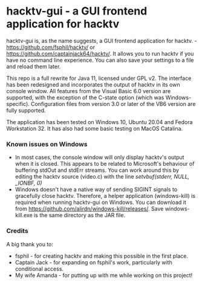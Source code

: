 # hacktv-gui - a GUI frontend application for hacktv

hacktv-gui is, as the name suggests, a GUI frontend application for hacktv. - https://github.com/fsphil/hacktv/ or https://github.com/captainjack64/hacktv/. It allows you to run hacktv if you have no command line experience. You can also save your settings to a file and reload them later.

This repo is a full rewrite for Java 11, licensed under GPL v2. The interface has been redesigned and incorporates the output of hacktv in its own console window. All features from the Visual Basic 6.0 version are supported, with the exception of the C-state option (which was Windows-specific). Configuration files from version 3.0 or later of the VB6 version are fully supported.

The application has been tested on Windows 10, Ubuntu 20.04 and Fedora Workstation 32. It has also had some basic testing on MacOS Catalina.

### Known issues on Windows
- In most cases, the console window will only display hacktv's output when it is closed. This appears to be related to Microsoft's behaviour of buffering stdOut and stdErr streams. You can work around this by editing the hacktv source (video.c) with the line *setvbuf(stderr, NULL, _IONBF, 0)*
- Windows doesn't have a native way of sending SIGINT signals to gracefully close hacktv. Therefore, a helper application (windows-kill) is required when running hacktv-gui on Windows. You can download it from https://github.com/alirdn/windows-kill/releases/. Save windows-kill.exe is the same directory as the JAR file.

### Credits
A big thank you to:

- fsphil - for creating hacktv and making this possible in the first place.
- Captain Jack - for expanding on fsphil's work, particularly with conditional access.
- My wife Amanda - for putting up with me while working on this project!
